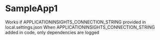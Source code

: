 # SampleApp1

Works if APPLICATIONINSIGHTS_CONNECTION_STRING provided in local.settings.json
When APPLICATIONINSIGHTS_CONNECTION_STRING added in code, only dependencies are logged